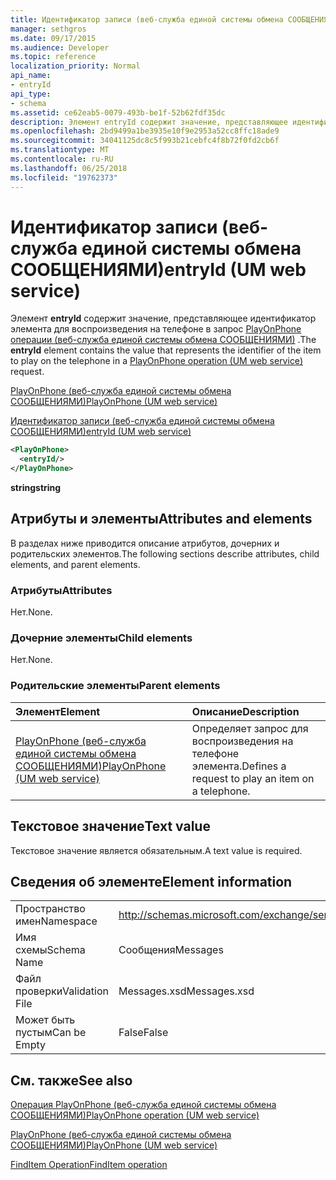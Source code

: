 ```yaml
---
title: Идентификатор записи (веб-служба единой системы обмена СООБЩЕНИЯМИ)
manager: sethgros
ms.date: 09/17/2015
ms.audience: Developer
ms.topic: reference
localization_priority: Normal
api_name:
- entryId
api_type:
- schema
ms.assetid: ce62eab5-0079-493b-be1f-52b62fdf35dc
description: Элемент entryId содержит значение, представляющее идентификатор элемента для воспроизведения на телефоне в запросе PlayOnPhone операции (веб-служба единой системы обмена СООБЩЕНИЯМИ).
ms.openlocfilehash: 2bd9499a1be3935e10f9e2953a52cc8ffc18ade9
ms.sourcegitcommit: 34041125dc8c5f993b21cebfc4f8b72f0fd2cb6f
ms.translationtype: MT
ms.contentlocale: ru-RU
ms.lasthandoff: 06/25/2018
ms.locfileid: "19762373"
---
```

# <a name="entryid-um-web-service"></a><span data-ttu-id="3fda3-103">Идентификатор записи (веб-служба единой системы обмена СООБЩЕНИЯМИ)</span><span class="sxs-lookup"><span data-stu-id="3fda3-103">entryId (UM web service)</span></span>

<span data-ttu-id="3fda3-104">Элемент **entryId** содержит значение, представляющее идентификатор элемента для воспроизведения на телефоне в запрос [PlayOnPhone операции (веб-служба единой системы обмена СООБЩЕНИЯМИ)](playonphone-operation-um-web-service.md) .</span><span class="sxs-lookup"><span data-stu-id="3fda3-104">The **entryId** element contains the value that represents the identifier of the item to play on the telephone in a [PlayOnPhone operation (UM web service)](playonphone-operation-um-web-service.md) request.</span></span> 
  
[<span data-ttu-id="3fda3-105">PlayOnPhone (веб-служба единой системы обмена СООБЩЕНИЯМИ)</span><span class="sxs-lookup"><span data-stu-id="3fda3-105">PlayOnPhone (UM web service)</span></span>](playonphone-um-web-service.md)
  
[<span data-ttu-id="3fda3-106">Идентификатор записи (веб-служба единой системы обмена СООБЩЕНИЯМИ)</span><span class="sxs-lookup"><span data-stu-id="3fda3-106">entryId (UM web service)</span></span>](entryid-um-web-service.md)
  
```xml
<PlayOnPhone>
  <entryId/>
</PlayOnPhone>
```

 <span data-ttu-id="3fda3-107">**string**</span><span class="sxs-lookup"><span data-stu-id="3fda3-107">**string**</span></span>
## <a name="attributes-and-elements"></a><span data-ttu-id="3fda3-108">Атрибуты и элементы</span><span class="sxs-lookup"><span data-stu-id="3fda3-108">Attributes and elements</span></span>

<span data-ttu-id="3fda3-109">В разделах ниже приводится описание атрибутов, дочерних и родительских элементов.</span><span class="sxs-lookup"><span data-stu-id="3fda3-109">The following sections describe attributes, child elements, and parent elements.</span></span>
  
### <a name="attributes"></a><span data-ttu-id="3fda3-110">Атрибуты</span><span class="sxs-lookup"><span data-stu-id="3fda3-110">Attributes</span></span>

<span data-ttu-id="3fda3-111">Нет.</span><span class="sxs-lookup"><span data-stu-id="3fda3-111">None.</span></span>
  
### <a name="child-elements"></a><span data-ttu-id="3fda3-112">Дочерние элементы</span><span class="sxs-lookup"><span data-stu-id="3fda3-112">Child elements</span></span>

<span data-ttu-id="3fda3-113">Нет.</span><span class="sxs-lookup"><span data-stu-id="3fda3-113">None.</span></span>
  
### <a name="parent-elements"></a><span data-ttu-id="3fda3-114">Родительские элементы</span><span class="sxs-lookup"><span data-stu-id="3fda3-114">Parent elements</span></span>

|<span data-ttu-id="3fda3-115">**Элемент**</span><span class="sxs-lookup"><span data-stu-id="3fda3-115">**Element**</span></span>|<span data-ttu-id="3fda3-116">**Описание**</span><span class="sxs-lookup"><span data-stu-id="3fda3-116">**Description**</span></span>|
|:-----|:-----|
|[<span data-ttu-id="3fda3-117">PlayOnPhone (веб-служба единой системы обмена СООБЩЕНИЯМИ)</span><span class="sxs-lookup"><span data-stu-id="3fda3-117">PlayOnPhone (UM web service)</span></span>](playonphone-um-web-service.md) <br/> |<span data-ttu-id="3fda3-118">Определяет запрос для воспроизведения на телефоне элемента.</span><span class="sxs-lookup"><span data-stu-id="3fda3-118">Defines a request to play an item on a telephone.</span></span>  <br/> |
   
## <a name="text-value"></a><span data-ttu-id="3fda3-119">Текстовое значение</span><span class="sxs-lookup"><span data-stu-id="3fda3-119">Text value</span></span>

<span data-ttu-id="3fda3-120">Текстовое значение является обязательным.</span><span class="sxs-lookup"><span data-stu-id="3fda3-120">A text value is required.</span></span>
  
## <a name="element-information"></a><span data-ttu-id="3fda3-121">Сведения об элементе</span><span class="sxs-lookup"><span data-stu-id="3fda3-121">Element information</span></span>

|||
|:-----|:-----|
|<span data-ttu-id="3fda3-122">Пространство имен</span><span class="sxs-lookup"><span data-stu-id="3fda3-122">Namespace</span></span>  <br/> |http://schemas.microsoft.com/exchange/services/2006/messages  <br/> |
|<span data-ttu-id="3fda3-123">Имя схемы</span><span class="sxs-lookup"><span data-stu-id="3fda3-123">Schema Name</span></span>  <br/> |<span data-ttu-id="3fda3-124">Сообщения</span><span class="sxs-lookup"><span data-stu-id="3fda3-124">Messages</span></span>  <br/> |
|<span data-ttu-id="3fda3-125">Файл проверки</span><span class="sxs-lookup"><span data-stu-id="3fda3-125">Validation File</span></span>  <br/> |<span data-ttu-id="3fda3-126">Messages.xsd</span><span class="sxs-lookup"><span data-stu-id="3fda3-126">Messages.xsd</span></span>  <br/> |
|<span data-ttu-id="3fda3-127">Может быть пустым</span><span class="sxs-lookup"><span data-stu-id="3fda3-127">Can be Empty</span></span>  <br/> |<span data-ttu-id="3fda3-128">False</span><span class="sxs-lookup"><span data-stu-id="3fda3-128">False</span></span>  <br/> |
   
## <a name="see-also"></a><span data-ttu-id="3fda3-129">См. также</span><span class="sxs-lookup"><span data-stu-id="3fda3-129">See also</span></span>



[<span data-ttu-id="3fda3-130">Операция PlayOnPhone (веб-служба единой системы обмена СООБЩЕНИЯМИ)</span><span class="sxs-lookup"><span data-stu-id="3fda3-130">PlayOnPhone operation (UM web service)</span></span>](playonphone-operation-um-web-service.md)
  
[<span data-ttu-id="3fda3-131">PlayOnPhone (веб-служба единой системы обмена СООБЩЕНИЯМИ)</span><span class="sxs-lookup"><span data-stu-id="3fda3-131">PlayOnPhone (UM web service)</span></span>](playonphone-um-web-service.md)
  
[<span data-ttu-id="3fda3-132">FindItem Operation</span><span class="sxs-lookup"><span data-stu-id="3fda3-132">FindItem operation</span></span>](finditem-operation.md)

